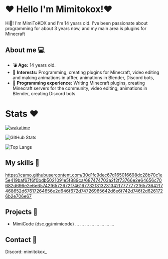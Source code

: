 # ❤️ Hello I'm Mimitokox!❤️ 

Hi👋! I'm MimiToKOX and I'm 14 years old. I've been passionate about programming for about 3 years now, and my main area is plugins for Minecraft

## About me 💻

- 💣 **Age:** 14 years old.
- 🔫 **Interests:** Programming, creating plugins for Minecraft, video editing and making animations in affter, animations in Blender, Discord bots, 
- 🔮 **Programming experience:** Writing Minecraft plugins, creating Minecraft servers for the community, video editing, animations in Blender, creating Discord bots.

# Stats ❤️ 

[![wakatime](https://wakatime.com/badge/user/5140a17f-48c5-4343-b03e-3906507f2edc.svg)](https://wakatime.com/@5140a17f-48c5-4343-b03e-3906507f2edc)

![GitHub Stats](https://github-readme-stats.vercel.app/api?username=MimiToKox&show_icons=true&theme=radical)

![Top Langs](https://github-readme-stats.vercel.app/api/top-langs/?username=MimiToKox&layout=compact&theme=radical)


## My skills 💎

https://camo.githubusercontent.com/30d1fc9dec67d165016698dc28b70c1e5e419baf67f6f0bdb5021091e5f889ca/687474703a2f2f73766e2e64656c70682d696e2e6e65742f6572672f746167732f313231342f7777772f6573642f7468652d67617264656e2d646f672d74726965642d6e6f742d746f2d6261726b2e706e67



## Projects 📑

- MimiCode (dsc.gg/mimicode)
...
...
...
...
...
...
...
...

## Contact 📛

Discord: mimitokox_

